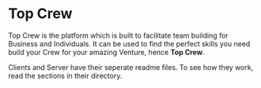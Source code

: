 # Top Crew

Top Crew is the platform which is built to facilitate team building for Business and Individuals. It can be used to find the perfect skills you need build your Crew for your amazing Venture, hence **Top Crew**.

Clients and Server have their seperate readme files. To see how they work, read the sections in their directory.